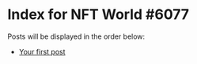 # Index for NFT World #6077
Posts will be displayed in the order below:

- [Your first post](./001-first.md)

